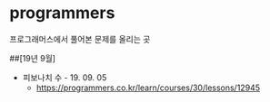 # programmers
프로그래머스에서 풀어본 문제를 올리는 곳

##[19년 9월]
- 피보나치 수 - 19. 09. 05
  - https://programmers.co.kr/learn/courses/30/lessons/12945
